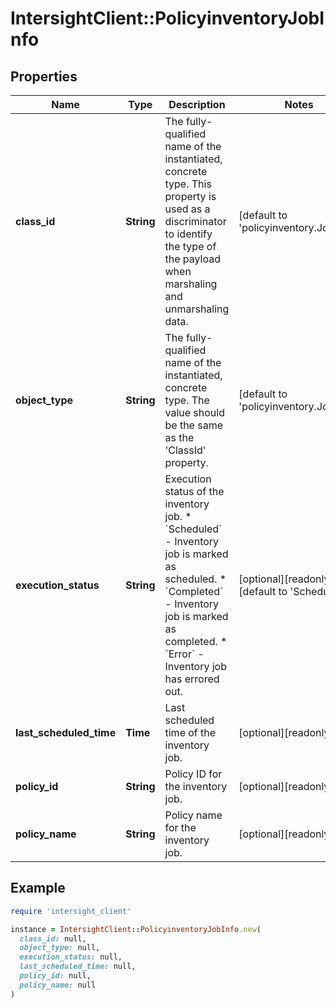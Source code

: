 # IntersightClient::PolicyinventoryJobInfo

## Properties

| Name | Type | Description | Notes |
| ---- | ---- | ----------- | ----- |
| **class_id** | **String** | The fully-qualified name of the instantiated, concrete type. This property is used as a discriminator to identify the type of the payload when marshaling and unmarshaling data. | [default to &#39;policyinventory.JobInfo&#39;] |
| **object_type** | **String** | The fully-qualified name of the instantiated, concrete type. The value should be the same as the &#39;ClassId&#39; property. | [default to &#39;policyinventory.JobInfo&#39;] |
| **execution_status** | **String** | Execution status of the inventory job. * &#x60;Scheduled&#x60; - Inventory job is marked as scheduled. * &#x60;Completed&#x60; - Inventory job is marked as completed. * &#x60;Error&#x60; - Inventory job has errored out. | [optional][readonly][default to &#39;Scheduled&#39;] |
| **last_scheduled_time** | **Time** | Last scheduled time of the inventory job. | [optional][readonly] |
| **policy_id** | **String** | Policy ID for the inventory job. | [optional][readonly] |
| **policy_name** | **String** | Policy name for the inventory job. | [optional][readonly] |

## Example

```ruby
require 'intersight_client'

instance = IntersightClient::PolicyinventoryJobInfo.new(
  class_id: null,
  object_type: null,
  execution_status: null,
  last_scheduled_time: null,
  policy_id: null,
  policy_name: null
)
```

